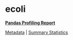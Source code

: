# ecoli

[**Pandas Profiling Report**](https://epistasislab.github.io/penn-ml-benchmarks/profile/ecoli.html)

[Metadata](metadata.yaml) | [Summary Statistics](summary_stats.tsv)

